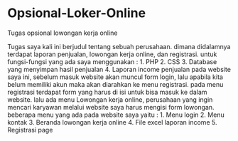 # Opsional-Loker-Online
Tugas opsional lowongan kerja online


<!DOCTYPE>
<title>Lowongan Kerja Online</title>
<head>
Tugas saya kali ini berjudul tentang sebuah perusahaan. dimana didalamnya terdapat laporan penjualan, lowongan kerja online, dan registrasi.
untuk fungsi-fungsi yang ada saya menggunakan :
1. PHP
2. CSS
3. Database yang menyimpan hasil penjualan
4. Laporan income penjualan
</head>
<body>
<p1> pada website saya ini, sebelum masuk website akan muncul form login, lalu apabila kita belum memiliki akun maka akan diarahkan ke menu registrasi.
pada menu registrasi terdapat form yang harus di isi untuk bisa masuk ke dalam website. lalu ada menu Lowongan kerja online, perusahaan yang ingin mencari karyawan 
melalui website saya harus mengisi form lowongan.</p1>
<p2>beberapa menu yang ada pada website saya yaitu :
1. Menu login
2. Menu kontak
3. Beranda lowongan kerja online
4. File excel laporan income
5. Registrasi page<p/2>
</body>
